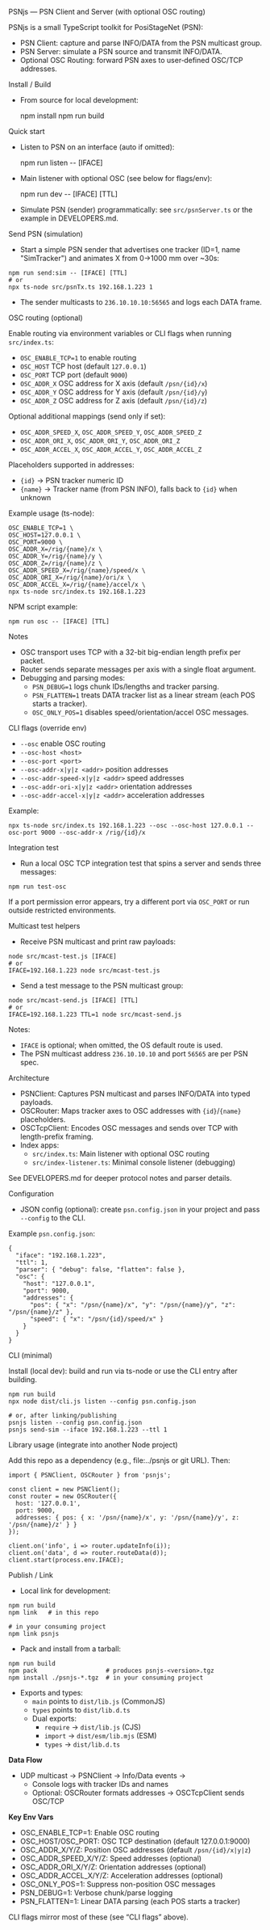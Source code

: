PSNjs — PSN Client and Server (with optional OSC routing)

PSNjs is a small TypeScript toolkit for PosiStageNet (PSN):
- PSN Client: capture and parse INFO/DATA from the PSN multicast group.
- PSN Server: simulate a PSN source and transmit INFO/DATA.
- Optional OSC Routing: forward PSN axes to user‑defined OSC/TCP addresses.

Install / Build

- From source for local development:

  npm install
  npm run build

Quick start

- Listen to PSN on an interface (auto if omitted):

  npm run listen -- [IFACE]

- Main listener with optional OSC (see below for flags/env):

  npm run dev -- [IFACE] [TTL]

- Simulate PSN (sender) programmatically: see `src/psnServer.ts` or the example in DEVELOPERS.md.

Send PSN (simulation)

- Start a simple PSN sender that advertises one tracker (ID=1, name "SimTracker") and animates X from 0→1000 mm over ~30s:

```
npm run send:sim -- [IFACE] [TTL]
# or
npx ts-node src/psnTx.ts 192.168.1.223 1
```

- The sender multicasts to `236.10.10.10:56565` and logs each DATA frame.

OSC routing (optional)

Enable routing via environment variables or CLI flags when running `src/index.ts`:

- `OSC_ENABLE_TCP=1` to enable routing
- `OSC_HOST` TCP host (default `127.0.0.1`)
- `OSC_PORT` TCP port (default `9000`)
- `OSC_ADDR_X` OSC address for X axis (default `/psn/{id}/x`)
- `OSC_ADDR_Y` OSC address for Y axis (default `/psn/{id}/y`)
- `OSC_ADDR_Z` OSC address for Z axis (default `/psn/{id}/z`)

Optional additional mappings (send only if set):

- `OSC_ADDR_SPEED_X`, `OSC_ADDR_SPEED_Y`, `OSC_ADDR_SPEED_Z`
- `OSC_ADDR_ORI_X`, `OSC_ADDR_ORI_Y`, `OSC_ADDR_ORI_Z`
- `OSC_ADDR_ACCEL_X`, `OSC_ADDR_ACCEL_Y`, `OSC_ADDR_ACCEL_Z`

Placeholders supported in addresses:

- `{id}` → PSN tracker numeric ID
- `{name}` → Tracker name (from PSN INFO), falls back to `{id}` when unknown

Example usage (ts-node):

```
OSC_ENABLE_TCP=1 \
OSC_HOST=127.0.0.1 \
OSC_PORT=9000 \
OSC_ADDR_X=/rig/{name}/x \
OSC_ADDR_Y=/rig/{name}/y \
OSC_ADDR_Z=/rig/{name}/z \
OSC_ADDR_SPEED_X=/rig/{name}/speed/x \
OSC_ADDR_ORI_X=/rig/{name}/ori/x \
OSC_ADDR_ACCEL_X=/rig/{name}/accel/x \
npx ts-node src/index.ts 192.168.1.223
```

NPM script example:

```
npm run osc -- [IFACE] [TTL]
```

Notes

- OSC transport uses TCP with a 32-bit big-endian length prefix per packet.
- Router sends separate messages per axis with a single float argument.
- Debugging and parsing modes:
  - `PSN_DEBUG=1` logs chunk IDs/lengths and tracker parsing.
  - `PSN_FLATTEN=1` treats DATA tracker list as a linear stream (each POS starts a tracker).
  - `OSC_ONLY_POS=1` disables speed/orientation/accel OSC messages.

CLI flags (override env)

- `--osc` enable OSC routing
- `--osc-host <host>`
- `--osc-port <port>`
- `--osc-addr-x|y|z <addr>` position addresses
- `--osc-addr-speed-x|y|z <addr>` speed addresses
- `--osc-addr-ori-x|y|z <addr>` orientation addresses
- `--osc-addr-accel-x|y|z <addr>` acceleration addresses

Example:

```
npx ts-node src/index.ts 192.168.1.223 --osc --osc-host 127.0.0.1 --osc-port 9000 --osc-addr-x /rig/{id}/x
```

Integration test

- Run a local OSC TCP integration test that spins a server and sends three messages:

```
npm run test-osc
```

If a port permission error appears, try a different port via `OSC_PORT` or run outside restricted environments.

Multicast test helpers

- Receive PSN multicast and print raw payloads:

```
node src/mcast-test.js [IFACE]
# or
IFACE=192.168.1.223 node src/mcast-test.js
```

- Send a test message to the PSN multicast group:

```
node src/mcast-send.js [IFACE] [TTL]
# or
IFACE=192.168.1.223 TTL=1 node src/mcast-send.js
```

Notes:
- `IFACE` is optional; when omitted, the OS default route is used.
- The PSN multicast address `236.10.10.10` and port `56565` are per PSN spec.

Architecture

- PSNClient: Captures PSN multicast and parses INFO/DATA into typed payloads.
- OSCRouter: Maps tracker axes to OSC addresses with `{id}`/`{name}` placeholders.
- OSCTcpClient: Encodes OSC messages and sends over TCP with length-prefix framing.
- Index apps:
  - `src/index.ts`: Main listener with optional OSC routing
  - `src/index-listener.ts`: Minimal console listener (debugging)

See DEVELOPERS.md for deeper protocol notes and parser details.

Configuration

- JSON config (optional): create `psn.config.json` in your project and pass `--config` to the CLI.

Example `psn.config.json`:

```
{
  "iface": "192.168.1.223",
  "ttl": 1,
  "parser": { "debug": false, "flatten": false },
  "osc": {
    "host": "127.0.0.1",
    "port": 9000,
    "addresses": {
      "pos": { "x": "/psn/{name}/x", "y": "/psn/{name}/y", "z": "/psn/{name}/z" },
      "speed": { "x": "/psn/{id}/speed/x" }
    }
  }
}
```

CLI (minimal)

Install (local dev): build and run via ts-node or use the CLI entry after building.

```
npm run build
npx node dist/cli.js listen --config psn.config.json

# or, after linking/publishing
psnjs listen --config psn.config.json
psnjs send-sim --iface 192.168.1.223 --ttl 1
```

Library usage (integrate into another Node project)

Add this repo as a dependency (e.g., file:../psnjs or git URL). Then:

```
import { PSNClient, OSCRouter } from 'psnjs';

const client = new PSNClient();
const router = new OSCRouter({
  host: '127.0.0.1',
  port: 9000,
  addresses: { pos: { x: '/psn/{name}/x', y: '/psn/{name}/y', z: '/psn/{name}/z' } }
});

client.on('info', i => router.updateInfo(i));
client.on('data', d => router.routeData(d));
client.start(process.env.IFACE);
```

Publish / Link

- Local link for development:

```
npm run build
npm link   # in this repo

# in your consuming project
npm link psnjs
```

- Pack and install from a tarball:

```
npm run build
npm pack                   # produces psnjs-<version>.tgz
npm install ./psnjs-*.tgz  # in your consuming project
```

- Exports and types:
  - `main` points to `dist/lib.js` (CommonJS)
  - `types` points to `dist/lib.d.ts`
  - Dual exports:
    - `require` → `dist/lib.js` (CJS)
    - `import` → `dist/esm/lib.mjs` (ESM)
    - `types` → `dist/lib.d.ts`

**Data Flow**

- UDP multicast → PSNClient → Info/Data events →
  - Console logs with tracker IDs and names
  - Optional: OSCRouter formats addresses → OSCTcpClient sends OSC/TCP

**Key Env Vars**

- OSC_ENABLE_TCP=1: Enable OSC routing
- OSC_HOST/OSC_PORT: OSC TCP destination (default 127.0.0.1:9000)
- OSC_ADDR_X/Y/Z: Position OSC addresses (default `/psn/{id}/x|y|z`)
- OSC_ADDR_SPEED_X/Y/Z: Speed addresses (optional)
- OSC_ADDR_ORI_X/Y/Z: Orientation addresses (optional)
- OSC_ADDR_ACCEL_X/Y/Z: Acceleration addresses (optional)
- OSC_ONLY_POS=1: Suppress non-position OSC messages
- PSN_DEBUG=1: Verbose chunk/parse logging
- PSN_FLATTEN=1: Linear DATA parsing (each POS starts a tracker)

CLI flags mirror most of these (see “CLI flags” above).
